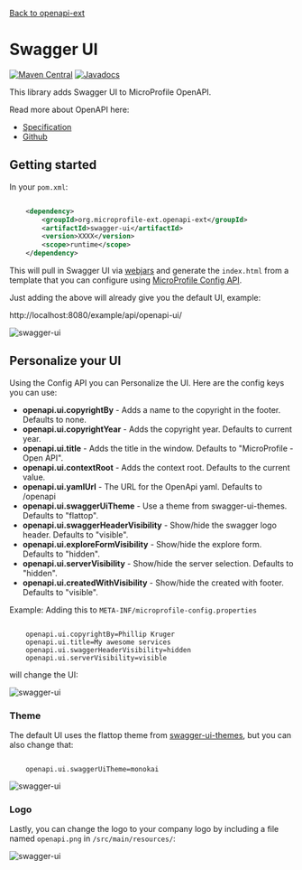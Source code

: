 [Back to openapi-ext](https://github.com/microprofile-extensions/openapi-ext/blob/master/README.md)

# Swagger UI

[![Maven Central](https://maven-badges.herokuapp.com/maven-central/org.microprofile-ext.openapi-ext/swagger-ui/badge.svg)](https://maven-badges.herokuapp.com/maven-central/org.microprofile-ext.openapi-ext/swagger-ui)
[![Javadocs](https://www.javadoc.io/badge/org.microprofile-ext.openapi-ext/swagger-ui.svg)](https://www.javadoc.io/doc/org.microprofile-ext.openapi-ext/swagger-ui)

This library adds Swagger UI to MicroProfile OpenAPI.

Read more about OpenAPI here: 

* [Specification](http://download.eclipse.org/microprofile/microprofile-open-api-1.0/microprofile-openapi-spec.html)
* [Github](https://github.com/eclipse/microprofile-open-api)

## Getting started

In your ```pom.xml```:

```xml

    <dependency>
        <groupId>org.microprofile-ext.openapi-ext</groupId>
        <artifactId>swagger-ui</artifactId>
        <version>XXXX</version>
        <scope>runtime</scope>
    </dependency>

```

This will pull in Swagger UI via [webjars](http://webjars.org/) and generate the ```index.html``` from a template that you can configure using [MicroProfile Config API](https://github.com/eclipse/microprofile-config).

Just adding the above will already give you the default UI, example:

http://localhost:8080/example/api/openapi-ui/

![swagger-ui](vanilla.png)

## Personalize your UI

Using the Config API you can Personalize the UI. Here are the config keys you can use:

* **openapi.ui.copyrightBy** - Adds a name to the copyright in the footer. Defaults to none.
* **openapi.ui.copyrightYear** - Adds the copyright year. Defaults to current year.
* **openapi.ui.title** - Adds the title in the window. Defaults to "MicroProfile - Open API".
* **openapi.ui.contextRoot** - Adds the context root. Defaults to the current value.
* **openapi.ui.yamlUrl** - The URL for the OpenApi yaml. Defaults to /openapi
* **openapi.ui.swaggerUiTheme** - Use a theme from swagger-ui-themes. Defaults to "flattop".
* **openapi.ui.swaggerHeaderVisibility** - Show/hide the swagger logo header. Defaults to "visible".
* **openapi.ui.exploreFormVisibility** - Show/hide the explore form. Defaults to "hidden".
* **openapi.ui.serverVisibility** - Show/hide the server selection. Defaults to "hidden".
* **openapi.ui.createdWithVisibility** - Show/hide the created with footer. Defaults to "visible".

Example: Adding this to ```META-INF/microprofile-config.properties```

```

    openapi.ui.copyrightBy=Phillip Kruger
    openapi.ui.title=My awesome services
    openapi.ui.swaggerHeaderVisibility=hidden
    openapi.ui.serverVisibility=visible
```

will change the UI:

![swagger-ui](configured1.png)

### Theme

The default UI uses the flattop theme from [swagger-ui-themes](http://meostrander.com/swagger-ui-themes/), but you can also change that:

```

    openapi.ui.swaggerUiTheme=monokai
```

![swagger-ui](configured2.png)

### Logo

Lastly, you can change the logo to your company logo by including a file named ```openapi.png``` in ```/src/main/resources/```:

![swagger-ui](configured3.png)
